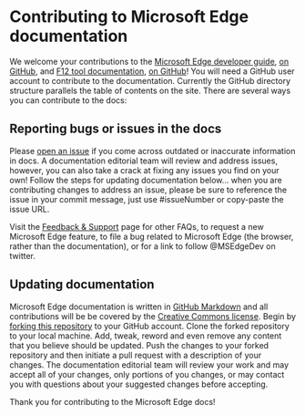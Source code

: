 # Contributing to Microsoft Edge documentation

We welcome your contributions to the [Microsoft Edge developer guide](https://developer.microsoft.com/en-us/microsoft-edge/platform/documentation/f12-devtools-guide/), [on GitHub](./dev-guide), and [F12 tool documentation](https://developer.microsoft.com/en-us/microsoft-edge/platform/documentation/f12-devtools-guide/), [on GitHub](./f12-devtools-guide)! You will need a GitHub user account to contribute to the documentation. Currently the GitHub directory structure parallels the table of contents on the site. There are several ways you can contribute to the docs:

## Reporting bugs or issues in the docs
Please [open an issue](https://github.com/MicrosoftEdge/MicrosoftEdge-Documentation/issues) if you come across outdated or inaccurate information in docs. A documentation editorial team will review and address issues, however, you can also take a crack at fixing any issues you find on your own! Follow the steps for updating documentation below... when you are contributing changes to address an issue, please be sure to reference the issue in your commit message, just use #issueNumber or copy-paste the issue URL.  

Visit the [Feedback & Support](https://developer.microsoft.com/en-us/microsoft-edge/community/support/) page for other FAQs, to request a new Microsoft Edge feature, to file a bug related to Microsoft Edge (the browser, rather than the documentation), or for a link to follow @MSEdgeDev on twitter.

## Updating documentation
Microsoft Edge documentation is written in [GitHub Markdown](https://help.github.com/articles/basic-writing-and-formatting-syntax/) and all contributions will be be covered by the [Creative Commons license](./LICENSE.md). Begin by [forking this repository](https://help.github.com/articles/fork-a-repo/) to your GitHub account. Clone the forked repository to your local machine. Add, tweak, reword and even remove any content that you believe should be updated. Push the changes to your forked repository and then initiate a pull request with a description of your changes. The documentation editorial team will review your work and may accept all of your changes, only portions of you changes, or may contact you with questions about your suggested changes before accepting.

Thank you for contributing to the Microsoft Edge docs!
